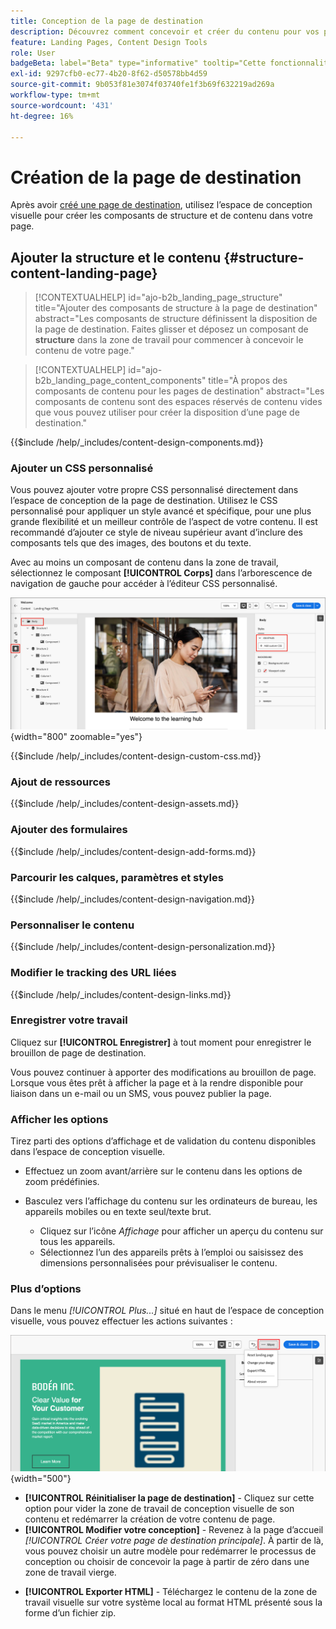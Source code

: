 ```yaml
---
title: Conception de la page de destination
description: Découvrez comment concevoir et créer du contenu pour vos pages de destination qui prennent en charge les parcours et les campagnes de compte.
feature: Landing Pages, Content Design Tools
role: User
badgeBeta: label="Beta" type="informative" tooltip="Cette fonctionnalité est actuellement en version bêta limitée"
exl-id: 9297cfb0-ec77-4b20-8f62-d50578bb4d59
source-git-commit: 9b053f81e3074f03740fe1f3b69f632219ad269a
workflow-type: tm+mt
source-wordcount: '431'
ht-degree: 16%

---
```


# Création de la page de destination

Après avoir [créé une page de destination](./landing-pages.md#create-a-landing-page), utilisez l’espace de conception visuelle pour créer les composants de structure et de contenu dans votre page.

## Ajouter la structure et le contenu {#structure-content-landing-page}

>[!CONTEXTUALHELP]
>id="ajo-b2b_landing_page_structure"
>title="Ajouter des composants de structure à la page de destination"
>abstract="Les composants de structure définissent la disposition de la page de destination. Faites glisser et déposez un composant de **structure** dans la zone de travail pour commencer à concevoir le contenu de votre page."

>[!CONTEXTUALHELP]
>id="ajo-b2b_landing_page_content_components"
>title="À propos des composants de contenu pour les pages de destination"
>abstract="Les composants de contenu sont des espaces réservés de contenu vides que vous pouvez utiliser pour créer la disposition d’une page de destination."

{{$include /help/_includes/content-design-components.md}}

### Ajouter un CSS personnalisé

Vous pouvez ajouter votre propre CSS personnalisé directement dans l’espace de conception de la page de destination. Utilisez le CSS personnalisé pour appliquer un style avancé et spécifique, pour une plus grande flexibilité et un meilleur contrôle de l’aspect de votre contenu. Il est recommandé d’ajouter ce style de niveau supérieur avant d’inclure des composants tels que des images, des boutons et du texte.

Avec au moins un composant de contenu dans la zone de travail, sélectionnez le composant **[!UICONTROL Corps]** dans l’arborescence de navigation de gauche pour accéder à l’éditeur CSS personnalisé.

![Accès aux styles de corps](./assets/landing-page-body-styles-css.png){width="800" zoomable="yes"}

{{$include /help/_includes/content-design-custom-css.md}}

### Ajout de ressources

{{$include /help/_includes/content-design-assets.md}}

### Ajouter des formulaires

{{$include /help/_includes/content-design-add-forms.md}}

### Parcourir les calques, paramètres et styles

{{$include /help/_includes/content-design-navigation.md}}

### Personnaliser le contenu

{{$include /help/_includes/content-design-personalization.md}}

### Modifier le tracking des URL liées

{{$include /help/_includes/content-design-links.md}}

### Enregistrer votre travail

Cliquez sur **[!UICONTROL Enregistrer]** à tout moment pour enregistrer le brouillon de page de destination.

Vous pouvez continuer à apporter des modifications au brouillon de page. Lorsque vous êtes prêt à afficher la page et à la rendre disponible pour liaison dans un e-mail ou un SMS, vous pouvez publier la page.

### Afficher les options

Tirez parti des options d’affichage et de validation du contenu disponibles dans l’espace de conception visuelle.

* Effectuez un zoom avant/arrière sur le contenu dans les options de zoom prédéfinies.

* Basculez vers l’affichage du contenu sur les ordinateurs de bureau, les appareils mobiles ou en texte seul/texte brut.
   * Cliquez sur l’icône _Affichage_ pour afficher un aperçu du contenu sur tous les appareils.
   * Sélectionnez l’un des appareils prêts à l’emploi ou saisissez des dimensions personnalisées pour prévisualiser le contenu.

### Plus d’options

Dans le menu _[!UICONTROL Plus...]_ situé en haut de l’espace de conception visuelle, vous pouvez effectuer les actions suivantes :

![Cliquez sur Plus pour accéder aux actions du modèle](./assets/landing-page-designer-more-menu.png){width="500"}

* **[!UICONTROL Réinitialiser la page de destination]** - Cliquez sur cette option pour vider la zone de travail de conception visuelle de son contenu et redémarrer la création de votre contenu de page.
* **[!UICONTROL Modifier votre conception]** - Revenez à la page d’accueil _[!UICONTROL Créer votre page de destination principale]_. À partir de là, vous pouvez choisir un autre modèle pour redémarrer le processus de conception ou choisir de concevoir la page à partir de zéro dans une zone de travail vierge.
<!--- * **[!UICONTROL Save as content template]** - Save the page body as a landing page template to be reused across multiple landing pages. You provide a name and description for the template and save it to the list of saved  landing page templates. -->
* **[!UICONTROL Exporter HTML]** - Téléchargez le contenu de la zone de travail visuelle sur votre système local au format HTML présenté sous la forme d’un fichier zip.
